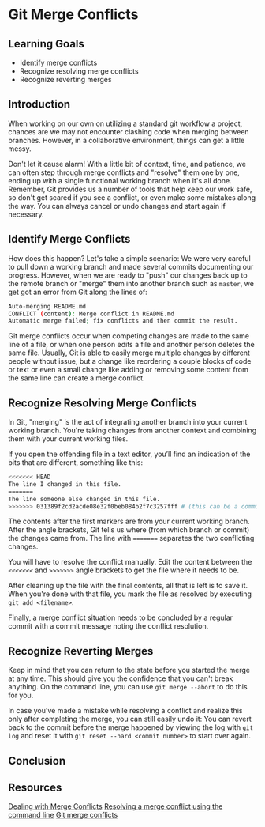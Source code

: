 # Git Merge Conflicts

## Learning Goals

- Identify merge conflicts
- Recognize resolving merge conflicts
- Recognize reverting merges

## Introduction

When working on our own on utilizing a standard git workflow a project, chances
are we may not encounter clashing code when merging between branches. However,
in a collaborative environment, things can get a little messy.

Don't let it cause alarm! With a little bit of context, time, and patience, we
can often step through merge conflicts and "resolve" them one by one, ending up
with a single functional working branch when it's all done. Remember, Git
provides us a number of tools that help keep our work safe, so don't get scared
if you see a conflict, or even make some mistakes along the way. You can always
cancel or undo changes and start again if necessary.

## Identify Merge Conflicts

How does this happen? Let's take a simple scenario: We were very careful to pull
down a working branch and made several commits documenting our progress.
However, when we are ready to "push" our changes back up to the remote branch or
"merge" them into another branch such as `master`, we get got an error from Git
along the lines of:

```bash
Auto-merging README.md
CONFLICT (content): Merge conflict in README.md
Automatic merge failed; fix conflicts and then commit the result.
```

Git merge conflicts occur when competing changes are made to the same line of a
file, or when one person edits a file and another person deletes the same file.
Usually, Git is able to easily merge multiple changes by different people
without issue, but a change like reordering a couple blocks of code or text or
even a small change like adding or removing some content from the same line can
create a merge conflict.

## Recognize Resolving Merge Conflicts

In Git, "merging" is the act of integrating another branch into your current
working branch. You're taking changes from another context and combining them
with your current working files.

If you open the offending file in a text editor, you’ll find an indication of
the bits that are different, something like this:

```bash
<<<<<<< HEAD
The line I changed in this file.
=======
The line someone else changed in this file.
>>>>>>> 031389f2cd2acde08e32f0beb084b2f7c3257fff # (this can be a commit number or a branch name)
```

The contents after the first markers are from your current working branch. After
the angle brackets, Git tells us where (from which branch or commit) the changes
came from. The line with `=======` separates the two conflicting changes.

You will have to resolve the conflict manually. Edit the content between the
`<<<<<<<` and `>>>>>>>` angle brackets to get the file where it needs to be.

After cleaning up the file with the final contents, all that is left is to save
it. When you're done with that file, you mark the file as resolved by executing
`git add <filename>`.

Finally, a merge conflict situation needs to be concluded by a regular commit
with a commit message noting the conflict resolution.

## Recognize Reverting Merges

Keep in mind that you can return to the state before you started the merge at
any time. This should give you the confidence that you can't break anything. On
the command line, you can use `git merge --abort` to do this for you.

In case you've made a mistake while resolving a conflict and realize this only
after completing the merge, you can still easily undo it: You can revert back to
the commit before the merge happened by viewing the log with `git log` and reset
it with `git reset --hard <commit number>` to start over again.

## Conclusion

## Resources
[Dealing with Merge Conflicts](https://www.git-tower.com/learn/git/ebook/en/command-line/advanced-topics/merge-conflicts)
[Resolving a merge conflict using the command line](https://help.github.com/en/articles/resolving-a-merge-conflict-using-the-command-line)
[Git merge conflicts](https://www.atlassian.com/git/tutorials/using-branches/merge-conflicts)